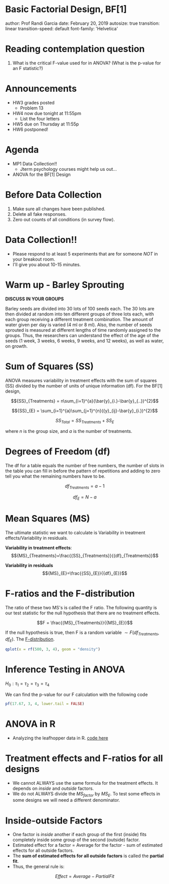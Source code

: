 Basic Factorial Design, BF[1]
========================================================
author: Prof Randi Garcia
date: February 20, 2019
autosize: true
transition: linear
transition-speed: default
font-family: 'Helvetica'


Reading contemplation question
========================================================

  1. What is the critical F-value used for in ANOVA? (What is the p-value for an F statistic?) 

Announcements
========================================================

- HW3 grades posted
  - Problem 13
- HW4 now due tonight at 11:55pm 
  - List the four letters
- HW5 due on Thursday at 11:55p
- HW6 postponed! 

Agenda
========================================================

- MP1 Data Collection!!
  - Jterm psychology courses might help us out...
- ANOVA for the BF[1] Design    

**Before** Data Collection
========================================================

1. Make sure all changes have been published.
2. Delete all fake responses.
3. Zero out counts of all conditions (in survey flow).

Data Collection!!
========================================================

- Please respond to at least 5 experiments that are for someone *NOT* in your breakout room.
- I'll give you about 10-15 minutes.

Warm up - Barley Sprouting
=======================================================

**DISCUSS IN YOUR GROUPS**

Barley seeds are divided into 30 lots of 100 seeds each. The 30 lots are then divided at random into ten different groups of three lots each, with each group receiving a different treatment combination. The amount of water given per day is varied (4 ml or 8 ml). Also, the number of seeds sprouted is measured at different lengths of time randomly assigned to the groups. Thus, the researchers can understand the effect of the age of the seeds (1 week, 3 weeks, 6 weeks, 9 weeks, and 12 weeks), as well as water, on growth. 

Sum of Squares (SS)
=======================================================
ANOVA measures variability in treatment effects with the sum of squares (SS) divided by the number of units of unique information (df). For the BF[1] design,

$${SS}_{Treatments} = n\sum_{i=1}^{a}(\bar{y}_{i.}-\bar{y}_{..})^{2}$$

$${SS}_{E} = \sum_{i=1}^{a}\sum_{j=1}^{n}({y}_{ij}-\bar{y}_{i.})^{2}$$

$${SS}_{Total} = {SS}_{Treatments} + {SS}_{E}$$

where $n$ is the group size, and $a$ is the number of treatments.

Degrees of Freedom (df)
=======================================================
The df for a table equals the number of free numbers, the number of slots in the table you can fill in before the pattern of repetitions and adding to zero tell you what the remaining numbers have to be. 

$${df}_{Treatments}=a-1$$

$${df}_{E}=N-a$$

Mean Squares (MS)
=======================================================
The ultimate statistic we want to calculate is Variability in treatment effects/Variability in residuals.

**Variability in treatment effects**:
$${MS}_{Treatments}=\frac{{SS}_{Treatments}}{{df}_{Treatments}}$$

**Variability in residuals**
$${MS}_{E}=\frac{{SS}_{E}}{{df}_{E}}$$


F-ratios and the F-distribution
=======================================================
The ratio of these two MS's is called the F ratio. The following quantity is our test statistic for the null hypothesis that there are no treatment effects.

$$F = \frac{{MS}_{Treatments}}{{MS}_{E}}$$

If the null hypothesis is true, then F is a random variable $\sim F({df}_{Treatments}, {df}_{E})$. The [F-distribution](https://en.wikipedia.org/wiki/F-distribution).


```r
qplot(x = rf(500, 3, 4), geom = "density")
```

Inference Testing in ANOVA
=======================================================

${H}_{0}:\tau_1=\tau_2=\tau_3=\tau_4$

We can find the p-value for our F calculation with the following code


```r
pf(17.67, 3, 4, lower.tail = FALSE)
```

<!-- DO FULL ANOVA TABLE ON BOARD FOR LEAFHOPPERS -->

ANOVA in R
=======================================================

- Analyzing the leafhopper data in R. [code here](https://randilgarcia.github.io/sds290interterm21/lectures/05_formal_anova.Rmd)


Treatment effects and F-ratios for all designs
=======================================================
- We cannot ALWAYS use the same formula for the treatment effects. It depends 
  on *inside* and *outside* factors.
- We do not ALWAYS divide the ${MS}_{factor}$ by ${MS}_{E}$. To test some effects 
  in some designs we will need a different denominator. 

Inside-outside Factors
=======================================================
- One factor is *inside* another if each group of the first (inside) fits completely 
  inside some group of the second (outside) factor.
- Estimated effect for a factor = Average for the factor - sum of estimated effects 
  for all outside factors. 
- The **sum of estimated effects for all outside factors** is called the **partial fit**. 
- Thus, the general rule is:

$$Effect = Average - Partial Fit$$

<!-- Inside-outside Factors -->
<!-- ======================================================= -->
<!-- ```{r animals-example, echo = FALSE, warning=FALSE, message=FALSE} -->
<!-- library(dplyr) -->
<!-- library(tidyr) -->
<!-- library(knitr) -->
<!-- animals <- read.csv("/Users/rgarcia/Dropbox/Smith-Teaching/SDS-290/Spring2018/www/animal_data.csv", header = TRUE) -->

<!-- animals <- animals %>% -->
<!--   mutate(student = seq.int(1, nrow(animals))) %>% -->
<!--   select(student, order, animal, cute_calm, scary_calm, cute_happy, scary_happy,  -->
<!--          cute_nerv, scary_nerv, cute_scared, scary_scared) %>% -->
<!--   gather(var, value, cute_calm:scary_scared) %>% -->
<!--   separate(var, c("cue", "emotion"), sep = "_") %>% -->
<!--   spread(emotion, value) %>% -->
<!--   unite(cell, cue, animal, remove = FALSE) %>% -->
<!--   select(student, animal, cue, calm) %>% -->
<!--   group_by(animal) %>% -->
<!--   slice(5:8) %>% -->
<!--   spread(cue, calm) %>% -->
<!--   arrange(animal) -->

<!-- kable(animals) -->
<!-- ``` -->
<!-- - Draw the factor diagram as a hierarchy of inside and outside factors.  -->
<!-- - Use this rule to calculate effects for this example we we did for the leafhoppers. -->

